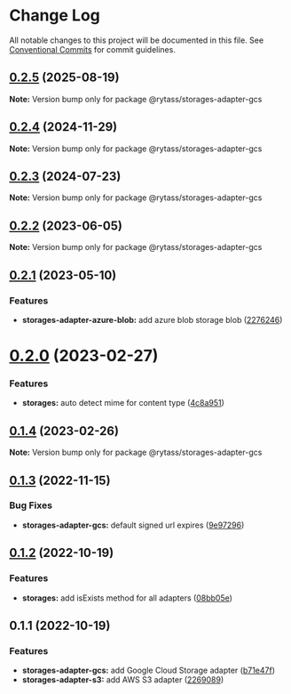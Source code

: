 # Change Log

All notable changes to this project will be documented in this file.
See [Conventional Commits](https://conventionalcommits.org) for commit guidelines.

## [0.2.5](https://github.com/Rytass/Utils/compare/@rytass/storages-adapter-gcs@0.2.4...@rytass/storages-adapter-gcs@0.2.5) (2025-08-19)

**Note:** Version bump only for package @rytass/storages-adapter-gcs

## [0.2.4](https://github.com/Rytass/Utils/compare/@rytass/storages-adapter-gcs@0.2.3...@rytass/storages-adapter-gcs@0.2.4) (2024-11-29)

**Note:** Version bump only for package @rytass/storages-adapter-gcs

## [0.2.3](https://github.com/Rytass/Utils/compare/@rytass/storages-adapter-gcs@0.2.2...@rytass/storages-adapter-gcs@0.2.3) (2024-07-23)

**Note:** Version bump only for package @rytass/storages-adapter-gcs

## [0.2.2](https://github.com/Rytass/Utils/compare/@rytass/storages-adapter-gcs@0.2.1...@rytass/storages-adapter-gcs@0.2.2) (2023-06-05)

**Note:** Version bump only for package @rytass/storages-adapter-gcs

## [0.2.1](https://github.com/Rytass/Utils/compare/@rytass/storages-adapter-gcs@0.2.0...@rytass/storages-adapter-gcs@0.2.1) (2023-05-10)

### Features

- **storages-adapter-azure-blob:** add azure blob storage blob ([2276246](https://github.com/Rytass/Utils/commit/227624624b530287e747b3fda244cf9e4bb714df))

# [0.2.0](https://github.com/Rytass/Utils/compare/@rytass/storages-adapter-gcs@0.1.4...@rytass/storages-adapter-gcs@0.2.0) (2023-02-27)

### Features

- **storages:** auto detect mime for content type ([4c8a951](https://github.com/Rytass/Utils/commit/4c8a9515a1852d8431a6e9e1345d79b3e652de0c))

## [0.1.4](https://github.com/Rytass/Utils/compare/@rytass/storages-adapter-gcs@0.1.3...@rytass/storages-adapter-gcs@0.1.4) (2023-02-26)

**Note:** Version bump only for package @rytass/storages-adapter-gcs

## [0.1.3](https://github.com/Rytass/Utils/compare/@rytass/storages-adapter-gcs@0.1.2...@rytass/storages-adapter-gcs@0.1.3) (2022-11-15)

### Bug Fixes

- **storages-adapter-gcs:** default signed url expires ([9e97296](https://github.com/Rytass/Utils/commit/9e97296397d0fb1ccbdfd78740364c4dc78a06b9))

## [0.1.2](https://github.com/Rytass/Utils/compare/@rytass/storages-adapter-gcs@0.1.1...@rytass/storages-adapter-gcs@0.1.2) (2022-10-19)

### Features

- **storages:** add isExists method for all adapters ([08bb05e](https://github.com/Rytass/Utils/commit/08bb05e669004dcc3a4f3e219a0c363ce9e9ef1a))

## 0.1.1 (2022-10-19)

### Features

- **storages-adapter-gcs:** add Google Cloud Storage adapter ([b71e47f](https://github.com/Rytass/Utils/commit/b71e47f267978905d639d2a0a41df812e7e77f74))
- **storages-adapter-s3:** add AWS S3 adapter ([2269089](https://github.com/Rytass/Utils/commit/2269089b63bc387662c558123525a91a26a36e17))

